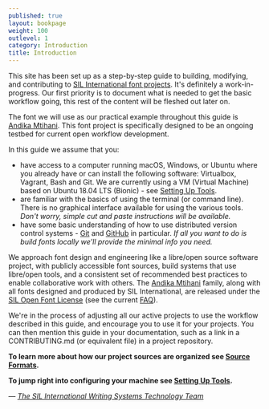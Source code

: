 ```yaml
---
published: true
layout: bookpage
weight: 100
outlevel: 1
category: Introduction
title: Introduction
---
```



This site has been set up as a step-by-step guide to building, modifying, and contributing to [SIL International font projects]. It's definitely a work-in-progress. Our first priority is to document what is needed to get the basic workflow going, this rest of the content will be fleshed out later on.

The font we will use as our practical example throughout this guide is [Andika Mtihani]. This font project is specifically designed to be an ongoing testbed for current open workflow development.

In this guide we assume that you:

- have access to a computer running macOS, Windows, or Ubuntu where you already have or can install the following software: Virtualbox, Vagrant, Bash and Git. We are currently using a VM (Virtual Machine) based on Ubuntu 18.04 LTS (Bionic) - see [Setting Up Tools].
- are familiar with the basics of using the terminal (or command line). There is no graphical interface available for using the various tools. *Don't worry, simple cut and paste instructions will be available.*
- have some basic understanding of how to use distributed version control systems - [Git] and [GitHub] in particular. *If all you want to do is build fonts locally we'll provide the minimal info you need.*

We approach font design and engineering like a libre/open source software project, with publicly accessible font sources, build systems that use libre/open tools, and a consistent set of recommended best practices to enable collaborative work with others. The [Andika Mtihani] family, along with all fonts designed and produced by SIL International, are released under the [SIL Open Font License] (see the current [FAQ]).

We're in the process of adjusting all our active projects to use the workflow described in this guide, and encourage you to use it for your projects. You can then mention this guide in your documentation, such as a link in a CONTRIBUTING.md (or equivalent file) in a project repository. 

__To learn more about how our project sources are organized see [Source Formats].__  
<!--__To read a summary of our font development workflow see [Workflow Overview].__  -->
__To jump right into configuring your machine see [Setting Up Tools].__

*&mdash; [The SIL International Writing Systems Technology Team]*

[SIL International font projects]: http://software.sil.org/products/#fonts
[Andika Mtihani]: https://github.com/silnrsi/font-andika-mtihani
[Setting Up Tools]: Setting_Up_Tools.html
[Git]: https://git-scm.com/
[GitHub]: https://help.github.com/en#dotcom
[SIL Open Font License]: https://scripts.sil.org/OFL
[FAQ]: https://scripts.sil.org/ofl-faq_web
[Source Formats]: Source_Formats.html
[Workflow Overview]: Workflow_Overview.html
[The SIL International Writing Systems Technology Team]: ../AUTHORS.txt
